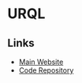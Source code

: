 # URQL

<!--
https://egghead.io/courses/introduction-to-urql-a-react-graphql-client-faaa2bf5
https://github.com/graphlatte/graphlatte
-->

## Links

- [Main Website](https://formidable.com/open-source/urql/docs/)
- [Code Repository](https://github.com/FormidableLabs/urql)

